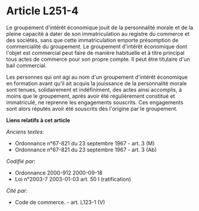 # Article L251-4

Le groupement d'intérêt économique jouit de la personnalité morale et de la pleine capacité à dater de son immatriculation au
registre du commerce et des sociétés, sans que cette immatriculation emporte présomption de commercialité du groupement. Le
groupement d'intérêt économique dont l'objet est commercial peut faire de manière habituelle et à titre principal tous actes
de commerce pour son propre compte. Il peut être titulaire d'un bail commercial.

Les personnes qui ont agi au nom d'un groupement d'intérêt économique en formation avant qu'il ait acquis la jouissance de la
personnalité morale sont tenues, solidairement et indéfiniment, des actes ainsi accomplis, à moins que le groupement, après
avoir été régulièrement constitué et immatriculé, ne reprenne les engagements souscrits. Ces engagements sont alors réputés
avoir été souscrits dès l'origine par le groupement.

**Liens relatifs à cet article**

_Anciens textes_:

  - Ordonnance n°67-821 du 23 septembre 1967 - art. 3 (M)
  - Ordonnance n°67-821 du 23 septembre 1967 - art. 3 (Ab)

_Codifié par_:

  - Ordonnance 2000-912 2000-09-18
  - Loi n°2003-7 2003-01-03 art. 50 I (ratification)

_Cité par_:

  - Code de commerce. - art. L123-1 (V)
